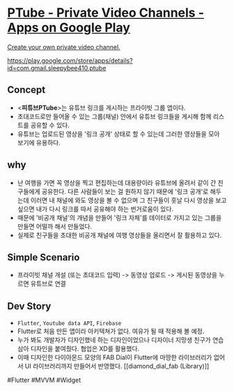 <div class="rich-link-card-container"><a class="rich-link-card" href="https://play.google.com/store/apps/details?id=com.gmail.sleepybee410.ptube" target="_blank">
	<div class="rich-link-image-container">
		<div class="rich-link-image" style="background-image: url('https://play-lh.googleusercontent.com/_AHN3yJeSefJQr0qNdCs3Nc0rEzh836xV7C1nx2DVh3ivy5W6kWAJRQeUiw-Bn03Dw=w600-h300-pc0xffffff-pd')">
	</div>
	</div>
	<div class="rich-link-card-text">
		<h1 class="rich-link-card-title">PTube - Private Video Channels - Apps on Google Play</h1>
		<p class="rich-link-card-description">
		Create your own private video channel.
		</p>
		<p class="rich-link-href">
		https://play.google.com/store/apps/details?id=com.gmail.sleepybee410.ptube
		</p>
	</div>
</a></div>

Concept
---

-   <**피튜브PTube**>는 유튜브 링크를 게시하는 프라이빗 그룹 앱이다.
- 초대코드로만 들어올 수 있는 그룹(채널) 안에서 유튜브 링크들을 게시해 함께 리스트를 공유할 수 있다.
- 유튜브는 업로드된 영상을 '링크 공개' 상태로 할 수 있는데 그러한 영상들을 모아 보기에 유용하다.
   

why
---

- 난 여행을 가면 꼭 영상을 찍고 편집하는데 대용량이라 유튜브에 올려서 같이 간 친구들에게 공유한다. 다른 사람들이 보는 걸 원하지 않기 때문에 '링크 공개'로 해두는데 이러면 내 채널에 와도 영상을 볼 수 없으며 그 친구들이 훗날 다시 영상을 보고 싶으면 내가 다시 링크를 따서 공유해야 하는 번거로움이 있다.
- 때문에 '비공개 채널'의 개념을 만들어 '링크 자체'를 데이터로 가지고 있는 그룹을 만들면 어떨까 해서 만들었다.
- 실제로 친구들을 초대한 비공개 채널에 여행 영상들을 올리면서 잘 활용하고 있다. 



Simple Scenario
---
- 프라이빗 채널 개설 (또는 초대코드 입력) -> 동영상 업로드 -> 게시된 동영상을 누르면 유튜브로 연결  
   


Dev Story
---

- `Flutter`, `Youtube data API`, `Firebase` 
- Flutter로 처음 만든 앱이라 아키텍쳐가 없다. 여유가 될 때 적용해 볼 예정.
- 누가 봐도 개발자가 디자인했네 하는 디자인이었으나 디자이너 지망생 친구가 연습 삼아 디자인을 붙여줬다. 협업은 XD를 활용했다.
- 이때 디자인한 다이아몬드 모양의 FAB Dial이 Flutter에 마땅한 라이브러리가 없어서 UI 라이브러리까지 만들어서 반영했다. [[diamond_dial_fab (Library)]]


#Flutter
#MVVM 
#Widget